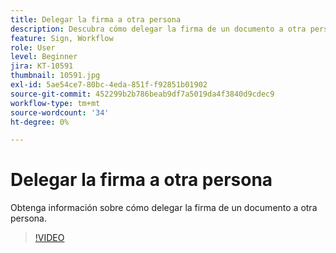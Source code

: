 ```yaml
---
title: Delegar la firma a otra persona
description: Descubra cómo delegar la firma de un documento a otra persona
feature: Sign, Workflow
role: User
level: Beginner
jira: KT-10591
thumbnail: 10591.jpg
exl-id: 5ae54ce7-80bc-4eda-851f-f92851b01902
source-git-commit: 452299b2b786beab9df7a5019da4f3840d9cdec9
workflow-type: tm+mt
source-wordcount: '34'
ht-degree: 0%

---
```


# Delegar la firma a otra persona

Obtenga información sobre cómo delegar la firma de un documento a otra persona.

>[!VIDEO](https://video.tv.adobe.com/v/343856?quality=12&learn=on&hidetitle=true)
